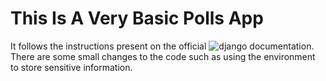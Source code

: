 # This Is A Very Basic Polls App
It follows the instructions present on the official ![django documentation](https://docs.djangoproject.com/en/5.1/intro/tutorial01/).
There are some small changes to the code such as using the environment to store sensitive information.